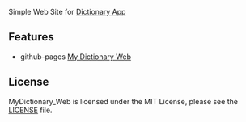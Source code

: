 
Simple Web Site for [Dictionary App](https://github.com/dchproject/Dictionary-App-iOS)

## Features
- github-pages [My Dictionary Web](https://dchproject.github.io/MyDictionary_Web/)

## License
MyDictionary_Web is licensed under the MIT License, please see the [LICENSE](LICENSE) file.

